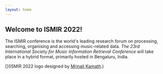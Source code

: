 ```yaml
---
layout: home
---
```

## Welcome to ISMIR 2022! 

The ISMIR conference is the world's leading research forum on processing, searching, organising and accessing music-related data. *The 23rd International Society for Music Information Retrieval Conference* will take place in a hybrid format, primarily hosted in Bengaluru, India.

[](ISMIR 2022 logo designed by [Mrinali Kamath](https://mrinali.co/).)